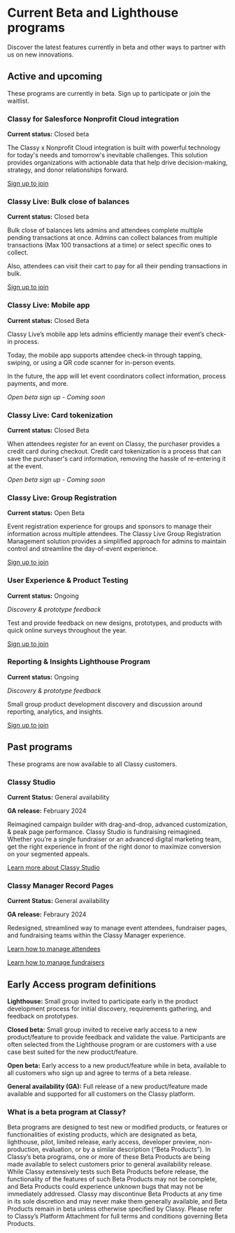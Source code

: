 # Current Beta and Lighthouse programs

Discover the latest features currently in beta and other ways to partner with us on new innovations.

## Active and upcoming

These programs are currently in beta. Sign up to participate or join the waitlist.

### Classy for Salesforce Nonprofit Cloud integration

**Current status:** Closed beta

The Classy x Nonprofit Cloud integration is built with powerful technology for today's needs and tomorrow's inevitable challenges. This solution provides organizations with actionable data that help drive decision-making, strategy, and donor relationships forward.

[Sign up to join](https://learn.classy.org/beta-nonprofit-cloud-sign-up.html?utm_source=early_access_hub&utm_medium=microsite&utm_campaign=lighthouse_beta_programs)

### Classy Live: Bulk close of balances

**Current status:** Closed beta

Bulk close of balances lets admins and attendees complete multiple pending transactions at once. Admins can collect balances from multiple transactions (Max 100 transactions at a time) or select specific ones to collect.

Also, attendees can visit their cart to pay for all their pending transactions in bulk.

[Sign up to join](https://learn.classy.org/classy-live-bulk-close-open-balances-beta.html?utm_source=early_access_hub&utm_medium=microsite&utm_campaign=lighthouse_beta_programs)

### Classy Live: Mobile app

**Current status:** Closed Beta

Classy Live’s mobile app lets admins efficiently manage their event’s check-in process.

Today, the mobile app supports attendee check-in through tapping, swiping, or using a QR code scanner for in-person events.

In the future, the app will let event coordinators collect information, process payments, and more.

_Open beta sign up - Coming soon_

### Classy Live: Card tokenization

**Current status:** Closed Beta

When attendees register for an event on Classy, the purchaser provides a credit card during checkout. Credit card tokenization is a process that can save the purchaser's card information, removing the hassle of re-entering it at the event.

_Open beta sign up - Coming soon_

### Classy Live: Group Registration

**Current status:** Open Beta

Event registration experience for groups and sponsors to manage their information across multiple attendees. The Classy Live Group Registration Management solution provides a simplified approach for admins to maintain control and streamline the day-of-event experience.

[Sign up to join](https://learn.classy.org/classy-live-group-registration-beta-sign-up.html?utm_source=early_access_hub&utm_medium=microsite&utm_campaign=lighthouse_beta_programs)

### User Experience & Product Testing

**Current status:** Ongoing

_Discovery & prototype feedback_

Test and provide feedback on new designs, prototypes, and products with quick online surveys throughout the year.

[Sign up to join](https://t.maze.co/141715913?guerilla=true&utm_source=early_access_hub&utm_medium=microsite&utm_campaign=lighthouse_beta_programs)

### Reporting & Insights Lighthouse Program

**Current status:** Ongoing

_Discovery & prototype feedback_

Small group product development discovery and discussion around reporting, analytics, and insights.

[Sign up to join](https://learn.classy.org/lighthouse-reporting-analytics-research-program-sign-up.html?utm_source=early_access_hub&utm_medium=microsite&utm_campaign=lighthouse_beta_programs)

## Past programs

These programs are now available to all Classy customers.

### Classy Studio

**Current Status:** General availability

**GA release:** February 2024

Reimagined campaign builder with drag-and-drop, advanced customization, & peak page performance. Classy Studio is fundraising reimagined. Whether you’re a single fundraiser or an advanced digital marketing team, get the right experience in front of the right donor to maximize conversion on your segmented appeals.

[Learn more about Classy Studio](https://support.classy.org/s/article/intro-to-classy-studio)

### Classy Manager Record Pages

**Current Status:** General availability

**GA release:** Febraury 2024

Redesigned, streamlined way to manage event attendees, fundraiser pages, and fundraising teams within the Classy Manager experience.

[Learn how to manage attendees](https://support.classy.org/s/article/manage-tickets-and-registrations)

[Learn how to manage fundraisers](https://support.classy.org/s/article/manage-fundraisers-and-teams)

## Early Access program definitions

**Lighthouse:** Small group invited to participate early in the product development process for initial discovery, requirements gathering, and feedback on prototypes.

**Closed beta:** Small group invited to receive early access to a new product/feature to provide feedback and validate the value. Participants are often selected from the Lighthouse program or are customers with a use case best suited for the new product/feature.

**Open beta:** Early access to a new product/feature while in beta, available to all customers who sign up and agree to terms of a beta release.

**General availability (GA):** Full release of a new product/feature made available and supported for all customers on the Classy platform.

### What is a beta program at Classy?

Beta programs are designed to test new or modified products, or features or functionalities of existing products, which are designated as beta, lighthouse, pilot, limited release, early access, developer preview, non-production, evaluation, or by a similar description (“Beta Products”). In Classy’s beta programs, one or more of these Beta Products are being made available to select customers prior to general availability release. While Classy extensively tests such Beta Products before release, the functionality of the features of such Beta Products may not be complete, and Beta Products could experience unknown bugs that may not be immediately addressed. Classy may discontinue Beta Products at any time in its sole discretion and may never make them generally available, and Beta Products remain in beta unless otherwise specified by Classy. Please refer to Classy’s Platform Attachment for full terms and conditions governing Beta Products.
